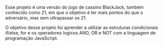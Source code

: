 Esse projeto é uma versão do jogo de cassino BlackJack, também conhecido como 21,  em que o objetivo é ter mais pontos do que o adversário, mas sem ultrapassar os 21.

O objetivo desse projeto foi aprender a utilizar as estruturas condicionais if/else, for e os operadores logicos AND, OR e NOT com a linguagem de programação JavaScript.